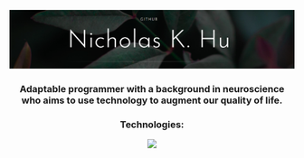 <img src='GitHub Banner.png' alt="banner"></img>
<h3 align="center" width="400px">Adaptable programmer with a background in neuroscience who aims to use technology to augment our quality of life.</h3>

<h3 align="center">Technologies:</h3>
<p align="center">
  <a href="https://skillicons.dev">
    <img src="https://skillicons.dev/icons?i=javascript,py,html,css,react,vue,typescript,tailwind,mongodb,express,nodejs,postgres,wordpress,linux,androidstudio&theme=light" />
  </a>
</p>
